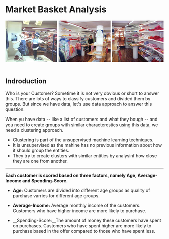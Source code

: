 # Market Basket Analysis
![image.jpg](images/Boutique1.jpg)<br><br>


## Indroduction
Who is your Customer? Sometime it is not very obvious or short to answer this. There are lots of ways to classify customers and divided them by groups. But since we have data, let's use data approach to answer this question.

When yu have data -- like a list of customers and what they bough -- and you need to create groups with similar characterestics using this data, we need a clustering approach.

* Clustering is part of the unsupervised machine learning techniques.
* It is unsupervised as the mahine has no previous information about how it should group the entities.
* They try to create clusters with similar entities by analysinf how close they are one from another.

___

__Each customer is scored based on three factors, namely Age, Average-Income and Spending-Score.__

* __Age:__ Customers are divided into different age groups as quality of purchase varries for different age groups.

* __Average-Income:__ Average monthly income of the customers. 
Customers who have higher income are more likely to purchase.

* __Spending-Score:__The amount of money these customers have spent on purchases.
Customers who have spent higher are more likely to purchase based in the offer compared to those who have spent less.
